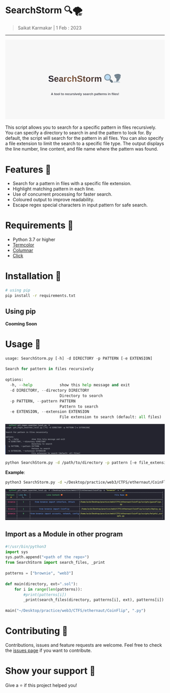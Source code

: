 # SearchStorm 🔍🌪️

> Saikat Karmakar | 1 Feb : 2023

---

![](images/untitled.png)

This script allows you to search for a specific pattern in files recursively. You can specify a directory to search in and the pattern to look for. By default, the script will search for the pattern in all files. You can also specify a file extension to limit the search to a specific file type. The output displays the line number, line content, and file name where the pattern was found.

# Features 🚀
- Search for a pattern in files with a specific file extension.
- Highlight matching pattern in each line.
- Use of concurrent processing for faster search.
- Coloured output to improve readability.
- Escape regex special characters in input pattern for safe search.


# Requirements 💾

- Python 3.7 or higher
- [Termcolor](https://pypi.org/project/termcolor/)
- [Columnar](https://pypi.org/project/columnar/)
- [Click](https://pypi.org/project/click/)

# Installation 🤖
```bash
# using pip
pip install -r requirements.txt
```

## Using pip
**Cooming Soon**

# Usage 🚀
```py
usage: SearchStorm.py [-h] -d DIRECTORY -p PATTERN [-e EXTENSION]

Search for pattern in files recursively

options:
  -h, --help            show this help message and exit
  -d DIRECTORY, --directory DIRECTORY
                        Directory to search
  -p PATTERN, --pattern PATTERN
                        Pattern to search
  -e EXTENSION, --extension EXTENSION
                        File extension to search (default: all files)

```

![](images/image2.png)

```bash
python SearchStorm.py -d /path/to/directory -p pattern [-e file_extension]
```

**Example**:

```bash
python3 SearchStorm.py -d ~/Desktop/practice/web3/CTFS/ethernaut/CoinFlip -p "brownie" -e ".py"
```

![](images/image.png)


## Import as a Module in other program
```py
#!/usr/bin/python3
import sys
sys.path.append("<path of the repo>")
from SearchStorm import search_files, _print

patterns = ["brownie", "web3"]

def main(directory, ext=".sol"):
	for i in range(len(patterns)):
        #print(patterns[i])
        _print(search_files(directory, patterns[i], ext), patterns[i])

main("~/Desktop/practice/web3/CTFS/ethernaut/CoinFlip", ".py")
```

# Contributing 🤝
Contributions, issues and feature requests are welcome. Feel free to check the [issues page](https://github.com/Aviksaikat/SearchStorm-/issues) if you want to contribute.


# Show your support 💖
Give a ⭐️ if this project helped you!
